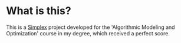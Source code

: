 # What is this?
This is a [Simplex](https://optimization.cbe.cornell.edu/index.php?title=Simplex_algorithm) project developed for the 'Algorithmic Modeling and Optimization' course in my degree, which received a perfect score.
